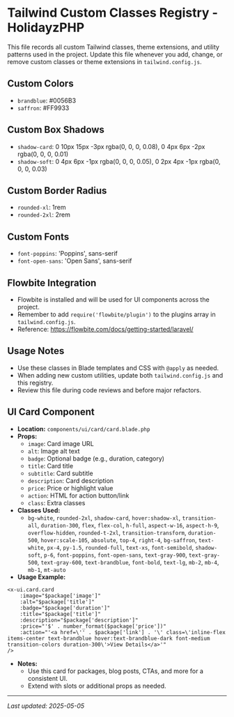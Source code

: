 # Tailwind Custom Classes Registry - HolidayzPHP

This file records all custom Tailwind classes, theme extensions, and utility patterns used in the project. Update this file whenever you add, change, or remove custom classes or theme extensions in `tailwind.config.js`.

## Custom Colors
- `brandblue`: #0056B3
- `saffron`: #FF9933

## Custom Box Shadows
- `shadow-card`: 0 10px 15px -3px rgba(0, 0, 0, 0.08), 0 4px 6px -2px rgba(0, 0, 0, 0.01)
- `shadow-soft`: 0 4px 6px -1px rgba(0, 0, 0, 0.05), 0 2px 4px -1px rgba(0, 0, 0, 0.03)

## Custom Border Radius
- `rounded-xl`: 1rem
- `rounded-2xl`: 2rem

## Custom Fonts
- `font-poppins`: 'Poppins', sans-serif
- `font-open-sans`: 'Open Sans', sans-serif

## Flowbite Integration
- Flowbite is installed and will be used for UI components across the project.
- Remember to add `require('flowbite/plugin')` to the plugins array in `tailwind.config.js`.
- Reference: https://flowbite.com/docs/getting-started/laravel/

## Usage Notes
- Use these classes in Blade templates and CSS with `@apply` as needed.
- When adding new custom utilities, update both `tailwind.config.js` and this registry.
- Review this file during code reviews and before major refactors.

## UI Card Component
- **Location:** `components/ui/card/card.blade.php`
- **Props:**
  - `image`: Card image URL
  - `alt`: Image alt text
  - `badge`: Optional badge (e.g., duration, category)
  - `title`: Card title
  - `subtitle`: Card subtitle
  - `description`: Card description
  - `price`: Price or highlight value
  - `action`: HTML for action button/link
  - `class`: Extra classes
- **Classes Used:**
  - `bg-white`, `rounded-2xl`, `shadow-card`, `hover:shadow-xl`, `transition-all`, `duration-300`, `flex`, `flex-col`, `h-full`, `aspect-w-16`, `aspect-h-9`, `overflow-hidden`, `rounded-t-2xl`, `transition-transform`, `duration-500`, `hover:scale-105`, `absolute`, `top-4`, `right-4`, `bg-saffron`, `text-white`, `px-4`, `py-1.5`, `rounded-full`, `text-xs`, `font-semibold`, `shadow-soft`, `p-6`, `font-poppins`, `font-open-sans`, `text-gray-900`, `text-gray-500`, `text-gray-600`, `text-brandblue`, `font-bold`, `text-lg`, `mb-2`, `mb-4`, `mb-1`, `mt-auto`
- **Usage Example:**

```blade
<x-ui.card.card
    :image="$package['image']"
    :alt="$package['title']"
    :badge="$package['duration']"
    :title="$package['title']"
    :description="$package['description']"
    :price="'$' . number_format($package['price'])"
    :action="'<a href=\'' . $package['link'] . '\' class=\'inline-flex items-center text-brandblue hover:text-brandblue-dark font-medium transition-colors duration-300\'>View Details</a>'"
/>
```

- **Notes:**
  - Use this card for packages, blog posts, CTAs, and more for a consistent UI.
  - Extend with slots or additional props as needed.

---

_Last updated: 2025-05-05_ 